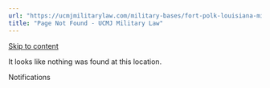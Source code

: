 ```yaml
---
url: "https://ucmjmilitarylaw.com/military-bases/fort-polk-louisiana-military-defense-lawyer-ucmj-legal-guide/%7Blocation13"
title: "Page Not Found - UCMJ Military Law"
---
```


[Skip to content](https://ucmjmilitarylaw.com/military-bases/fort-polk-louisiana-military-defense-lawyer-ucmj-legal-guide/%7Blocation13#content)

It looks like nothing was found at this location.

Notifications
